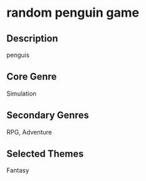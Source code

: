 
# random penguin game

## Description
penguis 

## Core Genre
Simulation

## Secondary Genres
RPG, Adventure

## Selected Themes
Fantasy
    